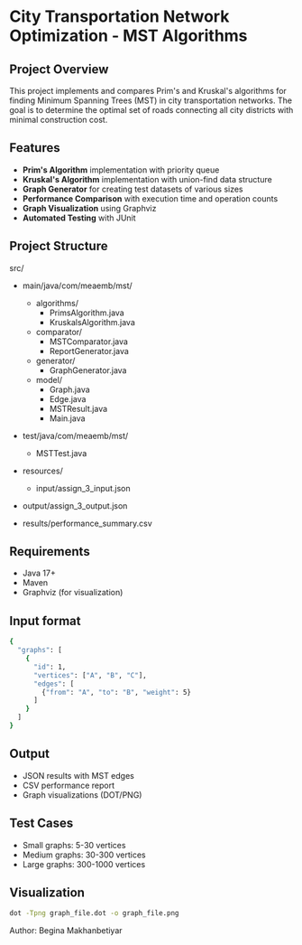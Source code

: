 # City Transportation Network Optimization - MST Algorithms

## Project Overview
This project implements and compares Prim's and Kruskal's algorithms for finding Minimum Spanning Trees (MST) in city transportation networks. The goal is to determine the optimal set of roads connecting all city districts with minimal construction cost.

## Features
- **Prim's Algorithm** implementation with priority queue
- **Kruskal's Algorithm** implementation with union-find data structure
- **Graph Generator** for creating test datasets of various sizes
- **Performance Comparison** with execution time and operation counts
- **Graph Visualization** using Graphviz
- **Automated Testing** with JUnit

## Project Structure
src/
- main/java/com/meaemb/mst/
  - algorithms/
    - PrimsAlgorithm.java
    - KruskalsAlgorithm.java
  - comparator/
    - MSTComparator.java
    - ReportGenerator.java
  - generator/
    - GraphGenerator.java
  - model/
    - Graph.java
    - Edge.java 
    - MSTResult.java 
    - Main.java

- test/java/com/meaemb/mst/ 
  - MSTTest.java
- resources/
  - input/assign_3_input.json
- output/assign_3_output.json
- results/performance_summary.csv


## Requirements
- Java 17+
- Maven
- Graphviz (for visualization)

## Input format
```bash
{
  "graphs": [
    {
      "id": 1,
      "vertices": ["A", "B", "C"],
      "edges": [
        {"from": "A", "to": "B", "weight": 5}
      ]
    }
  ]
}
```
## Output
- JSON results with MST edges
- CSV performance report
- Graph visualizations (DOT/PNG)

## Test Cases
- Small graphs: 5-30 vertices
- Medium graphs: 30-300 vertices
- Large graphs: 300-1000 vertices

## Visualization
```bash
dot -Tpng graph_file.dot -o graph_file.png
```
Author: Begina Makhanbetiyar